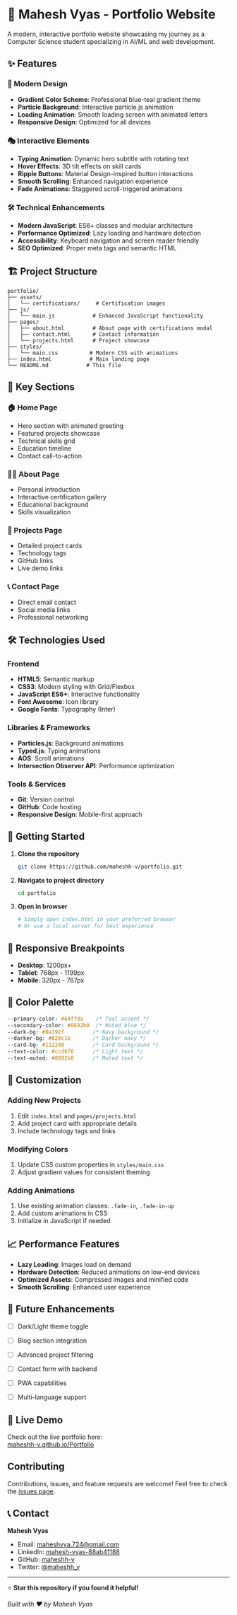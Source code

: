# 🚀 Mahesh Vyas - Portfolio Website

A modern, interactive portfolio website showcasing my journey as a Computer Science student specializing in AI/ML and web development.

## ✨ Features

### 🎨 Modern Design
- **Gradient Color Scheme**: Professional blue-teal gradient theme
- **Particle Background**: Interactive particle.js animation
- **Loading Animation**: Smooth loading screen with animated letters
- **Responsive Design**: Optimized for all devices

### 🎭 Interactive Elements
- **Typing Animation**: Dynamic hero subtitle with rotating text
- **Hover Effects**: 3D tilt effects on skill cards
- **Ripple Buttons**: Material Design-inspired button interactions
- **Smooth Scrolling**: Enhanced navigation experience
- **Fade Animations**: Staggered scroll-triggered animations

### 🛠️ Technical Enhancements
- **Modern JavaScript**: ES6+ classes and modular architecture
- **Performance Optimized**: Lazy loading and hardware detection
- **Accessibility**: Keyboard navigation and screen reader friendly
- **SEO Optimized**: Proper meta tags and semantic HTML

## 🏗️ Project Structure

```
portfolio/
├── assets/
│   └── certifications/     # Certification images
├── js/
│   └── main.js            # Enhanced JavaScript functionality
├── pages/
│   ├── about.html         # About page with certifications modal
│   ├── contact.html       # Contact information
│   └── projects.html      # Project showcase
├── styles/
│   └── main.css          # Modern CSS with animations
├── index.html            # Main landing page
└── README.md            # This file
```

## 🎯 Key Sections

### 🏠 Home Page
- Hero section with animated greeting
- Featured projects showcase
- Technical skills grid
- Education timeline
- Contact call-to-action

### 👨‍💻 About Page
- Personal introduction
- Interactive certification gallery
- Educational background
- Skills visualization

### 🚀 Projects Page
- Detailed project cards
- Technology tags
- GitHub links
- Live demo links

### 📞 Contact Page
- Direct email contact
- Social media links
- Professional networking

## 🛠️ Technologies Used

### Frontend
- **HTML5**: Semantic markup
- **CSS3**: Modern styling with Grid/Flexbox
- **JavaScript ES6+**: Interactive functionality
- **Font Awesome**: Icon library
- **Google Fonts**: Typography (Inter)

### Libraries & Frameworks
- **Particles.js**: Background animations
- **Typed.js**: Typing animations
- **AOS**: Scroll animations
- **Intersection Observer API**: Performance optimization

### Tools & Services
- **Git**: Version control
- **GitHub**: Code hosting
- **Responsive Design**: Mobile-first approach

## 🚀 Getting Started

1. **Clone the repository**
   ```bash
   git clone https://github.com/maheshh-v/portfolio.git
   ```

2. **Navigate to project directory**
   ```bash
   cd portfolio
   ```

3. **Open in browser**
   ```bash
   # Simply open index.html in your preferred browser
   # Or use a local server for best experience
   ```

## 📱 Responsive Breakpoints

- **Desktop**: 1200px+
- **Tablet**: 768px - 1199px
- **Mobile**: 320px - 767px

## 🎨 Color Palette

```css
--primary-color: #64ffda    /* Teal accent */
--secondary-color: #8892b0  /* Muted blue */
--dark-bg: #0a192f         /* Navy background */
--darker-bg: #020c1b       /* Darker navy */
--card-bg: #112240         /* Card background */
--text-color: #ccd6f6      /* Light text */
--text-muted: #8892b0      /* Muted text */
```

## 🔧 Customization

### Adding New Projects
1. Edit `index.html` and `pages/projects.html`
2. Add project card with appropriate details
3. Include technology tags and links

### Modifying Colors
1. Update CSS custom properties in `styles/main.css`
2. Adjust gradient values for consistent theming

### Adding Animations
1. Use existing animation classes: `.fade-in`, `.fade-in-up`
2. Add custom animations in CSS
3. Initialize in JavaScript if needed

## 📈 Performance Features

- **Lazy Loading**: Images load on demand
- **Hardware Detection**: Reduced animations on low-end devices
- **Optimized Assets**: Compressed images and minified code
- **Smooth Scrolling**: Enhanced user experience

## 🌟 Future Enhancements

- [ ] Dark/Light theme toggle
- [ ] Blog section integration
- [ ] Advanced project filtering
- [ ] Contact form with backend
- [ ] PWA capabilities
- [ ] Multi-language support


## 🔗 Live Demo

Check out the live portfolio here:  
 [maheshh-v.github.io/Portfolio](https://maheshh-v.github.io/Portfolio/)


##  Contributing

Contributions, issues, and feature requests are welcome! Feel free to check the [issues page](https://github.com/maheshh-v/portfolio/issues).

## 📞 Contact

**Mahesh Vyas**
- Email: maheshvya.724@gmail.com
- LinkedIn: [mahesh-vyas-88ab41188](https://www.linkedin.com/in/mahesh-vyas-88ab41188/)
- GitHub: [maheshh-v](https://github.com/maheshh-v)
- Twitter: [@maheshh_v](https://x.com/maheshh_v)

---

⭐ **Star this repository if you found it helpful!**

*Built with ❤️ by Mahesh Vyas*
